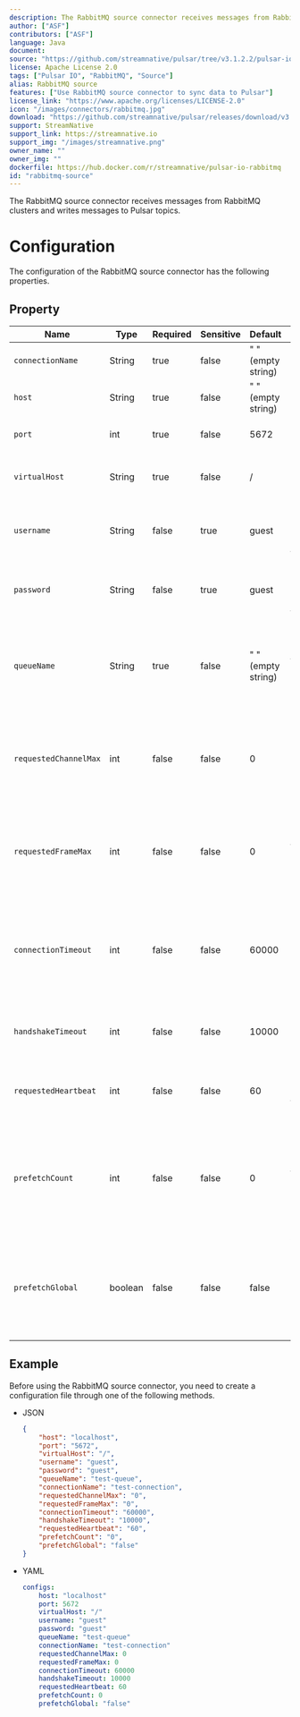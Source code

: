 ```yaml
---
description: The RabbitMQ source connector receives messages from RabbitMQ clusters and writes messages to Pulsar topics
author: ["ASF"]
contributors: ["ASF"]
language: Java
document: 
source: "https://github.com/streamnative/pulsar/tree/v3.1.2.2/pulsar-io/rabbitmq"
license: Apache License 2.0
tags: ["Pulsar IO", "RabbitMQ", "Source"]
alias: RabbitMQ source
features: ["Use RabbitMQ source connector to sync data to Pulsar"]
license_link: "https://www.apache.org/licenses/LICENSE-2.0"
icon: "/images/connectors/rabbitmq.jpg"
download: "https://github.com/streamnative/pulsar/releases/download/v3.1.2.2/pulsar-io-rabbitmq-3.1.2.2.nar"
support: StreamNative
support_link: https://streamnative.io
support_img: "/images/streamnative.png"
owner_name: ""
owner_img: ""
dockerfile: https://hub.docker.com/r/streamnative/pulsar-io-rabbitmq
id: "rabbitmq-source"
---
```


The RabbitMQ source connector receives messages from RabbitMQ clusters and writes messages to Pulsar topics.

# Configuration 

The configuration of the RabbitMQ source connector has the following properties.

## Property

| Name                  | Type    | Required | Sensitive | Default            | Description                                                                            |
|-----------------------|---------|----------|-----------|--------------------|----------------------------------------------------------------------------------------|
| `connectionName`      | String  | true     | false     | " " (empty string) | The connection name.                                                                   |
| `host`                | String  | true     | false     | " " (empty string) | The RabbitMQ host.                                                                     |
| `port`                | int     | true     | false     | 5672               | The RabbitMQ port.                                                                     |
| `virtualHost`         | String  | true     | false     | /                  | The virtual host used to connect to RabbitMQ.                                          |
| `username`            | String  | false    | true      | guest              | The username used to authenticate to RabbitMQ.                                         |
| `password`            | String  | false    | true      | guest              | The password used to authenticate to RabbitMQ.                                         |
| `queueName`           | String  | true     | false     | " " (empty string) | The RabbitMQ queue name that messages should be read from or written to.               |
| `requestedChannelMax` | int     | false    | false     | 0                  | The initially requested maximum channel number. <br><br>0 means unlimited.             |
| `requestedFrameMax`   | int     | false    | false     | 0                  | The initially requested maximum frame size in octets. <br><br>0 means unlimited.       |
| `connectionTimeout`   | int     | false    | false     | 60000              | The timeout of TCP connection establishment in milliseconds. <br><br>0 means infinite. |
| `handshakeTimeout`    | int     | false    | false     | 10000              | The timeout of AMQP0-9-1 protocol handshake in milliseconds.                           |
| `requestedHeartbeat`  | int     | false    | false     | 60                 | The requested heartbeat timeout in seconds.                                            |
| `prefetchCount`       | int     | false    | false     | 0                  | The maximum number of messages that the server delivers.<br><br> 0 means unlimited.    |
| `prefetchGlobal`      | boolean | false    | false     | false              | Whether the setting should be applied to the entire channel rather than each consumer. |

## Example

Before using the RabbitMQ source connector, you need to create a configuration file through one of the following methods.

* JSON 

    ```json
    {
        "host": "localhost",
        "port": "5672",
        "virtualHost": "/",
        "username": "guest",
        "password": "guest",
        "queueName": "test-queue",
        "connectionName": "test-connection",
        "requestedChannelMax": "0",
        "requestedFrameMax": "0",
        "connectionTimeout": "60000",
        "handshakeTimeout": "10000",
        "requestedHeartbeat": "60",
        "prefetchCount": "0",
        "prefetchGlobal": "false"
    }
    ```

* YAML

    ```yaml
    configs:
        host: "localhost"
        port: 5672
        virtualHost: "/"
        username: "guest"
        password: "guest"
        queueName: "test-queue"
        connectionName: "test-connection"
        requestedChannelMax: 0
        requestedFrameMax: 0
        connectionTimeout: 60000
        handshakeTimeout: 10000
        requestedHeartbeat: 60
        prefetchCount: 0
        prefetchGlobal: "false"
    ```

